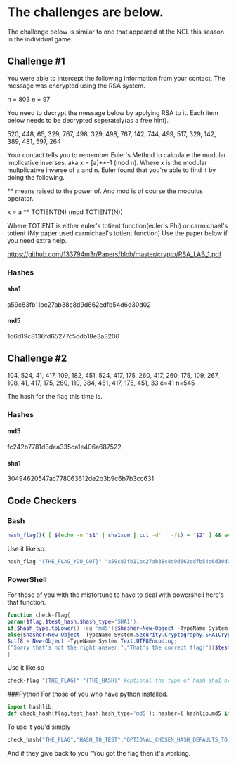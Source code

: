 # The challenges are below.
The challenge below is similar to one that appeared at the NCL this season in the individual game.
## Challenge #1
You were able to intercept the following information from your contact. The message was encrypted using the RSA system.

n = 803
e = 97

You need to decrypt the message below by applying RSA to it.
Each item below needs to be decrypted seperately(as a free hint).

520, 448, 65, 329, 767, 498, 329, 498, 767, 142, 744, 499, 517, 329, 142, 389, 481, 597, 264

Your contact tells you to remember Euler's Method to calculate the modular implicative inverses. 
aka x = [a]**-1 (mod n). Where x is the modular multplicative inverse of a and n.
Euler found that you're able to find it by doing the following.

** means raised to the power of. And mod is of course the modulus operator.

x = a ** TOTIENT(N) (mod TOTIENT(N))

Where TOTIENT is either euler's totient function(euler's Phi) or 
carmichael's totient (My paper used carmichael's totient function)
Use the paper below if you need extra help.

https://github.com/133794m3r/Papers/blob/master/crypto/RSA_LAB_1.pdf

### Hashes 
#### sha1
a59c83fb11bc27ab38c8d9d662edfb54d6d30d02

#### md5
1d6d19c8136fd65277c5ddb18e3a3206

## Challenge #2
104, 524, 41, 417, 109, 182, 451, 524, 417, 175, 260, 417, 260, 175, 109, 267, 108, 41, 417, 175, 260, 110, 384, 451, 417, 175, 451, 33
e=41
n=545

The hash for the flag this time is.
### Hashes

#### md5
fc242b7781d3dea335ca1e406a687522

#### sha1
30494620547ac778063612de2b3b9c6b7b3cc631

## Code Checkers
### Bash
```BASH
hash_flag(){ [ $(echo -n "$1" | sha1sum | cut -d' ' -f1) = "$2" ] && echo "You got the flag!" || echo "You didn't get the flag.";}
```
Use it like so.
```BASH
hash_flag "{THE_FLAG_YOU_GOT}" "a59c83fb11bc27ab38c8d9d662edfb54d6d30d02"
```
### PowerShell
For those of you with the misfortune to have to deal with powershell here's that function.
```PowerShell
function check-flag{
param($flag,$test_hash,$hash_type='SHA1');
if($hash_type.toLower() -eq 'md5'){$hasher=New-Object -TypeName System.Security.Cryptography.MD5CryptoServiceProvider}
else{$hasher=New-Object -TypeName System.Security.Cryptography.SHA1CryptoServiceProvider};
$utf8 = New-Object -TypeName System.Text.UTF8Encoding;
("Sorry that's not the right answer.","That's the correct flag!")[$test_hash -eq ([System.BitConverter]::ToString($hasher.ComputeHash($utf8.GetBytes($flag))) -replace '-','')  ]
}
```
Use it like so
```PowerShell
check-flag "{THE_FLAG}" "{THE_HASH}" #optional the type of hash sha1 or md5.
```

###Python
For those of you who have python installed.
```Python
import hashlib;
def check_hash(flag,test_hash,hash_type='md5'): hasher=( hashlib.md5 if hash_type == 'md5' else hashlib.sha1); return 'You got the flag' if hasher(flag.encode('utf-8')).hexdigest() == test_hash else "You didn't get the flag"
```

To use it you'd simply
```Python
check_hash("THE_FLAG","HASH_TO_TEST","OPTIONAL_CHOSEN_HASH_DEFAULTS_TO_MD5")
```

And if they give back to you "You got the flag then it's working.
